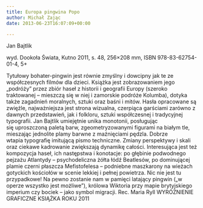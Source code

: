 ```yaml
---
title: Europa pingwina Popo
author: Michał Zając
date: 2013-06-23T16:07:09+00:00

---
```

Jan Bajtlik

wyd. Dookoła Świata, Kutno 2011, s. 48, 256&#215;208 mm, ISBN 978-83-62754-01-4, 5+


  Tytułowy bohater-pingwin jest równie zmyślny i dowcipny jak te ze współczesnych filmów dla dzieci. Książka jest zobrazowaniem jego „podróży” przez zbiór haseł z historii i geografii Europy (szeroko traktowanej – mieszczą się w niej i zamorskie podróże Kolumba), dotyka także zagadnień moralnych, sztuki oraz baśni i mitów.
Hasła opracowane są zwięźle, najważniejsza jest strona wizualna, czerpiąca garściami zarówno z dawnych przedstawień, jak i folkloru, sztuki współczesnej i tradycyjnej typografii.
Jan Bajtlik umiejętnie unika monotonii, posługując się uproszczoną paletą barw, zgeometryzowanymi figurami na białym tle, mieszając jednolite plamy barwne z maźnięciami pędzla. Dobrze wtapia typografię imitującą pismo techniczne.
Zmiany perspektywy i skali oraz ciekawe kadrowanie zwiększają dynamikę całości.
Interesująca jest też kompozycja haseł, ich następstwa i konotacje: po głębinie podwodnego pejzażu Atlantydy – psychodeliczna żółta łódź Beatlesów, po dominującej plamie czerni płaszcza Mefistofelesa – podniebne maszkarony na wieżach gotyckich kościołów w scenie lekkiej i pełnej powietrza. Nic nie jest tu przypadkowe!
Na pewno zostanie nam w pamięci latający pingwin („w operze wszystko jest możliwe”), królowa Wiktoria przy mapie brytyjskiego imperium czy bociek – jako symbol migracji. Rec. Maria Ryll
WYRÓŻNIENIE GRAFICZNE KSIĄŻKA ROKU 2011
